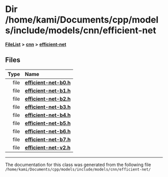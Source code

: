 

# Dir /home/kami/Documents/cpp/models/include/models/cnn/efficient-net



[**FileList**](files.md) **>** [**cnn**](dir_40be95ab8912b8deac694fbe2f8f2654.md) **>** [**efficient-net**](dir_430257895ecd3668c9128fdd3dfcb853.md)












## Files

| Type | Name |
| ---: | :--- |
| file | [**efficient-net-b0.h**](efficient-net-b0_8h.md) <br> |
| file | [**efficient-net-b1.h**](efficient-net-b1_8h.md) <br> |
| file | [**efficient-net-b2.h**](efficient-net-b2_8h.md) <br> |
| file | [**efficient-net-b3.h**](efficient-net-b3_8h.md) <br> |
| file | [**efficient-net-b4.h**](efficient-net-b4_8h.md) <br> |
| file | [**efficient-net-b5.h**](efficient-net-b5_8h.md) <br> |
| file | [**efficient-net-b6.h**](efficient-net-b6_8h.md) <br> |
| file | [**efficient-net-b7.h**](efficient-net-b7_8h.md) <br> |
| file | [**efficient-net-v2.h**](efficient-net-v2_8h.md) <br> |



























































------------------------------
The documentation for this class was generated from the following file `/home/kami/Documents/cpp/models/include/models/cnn/efficient-net/`

